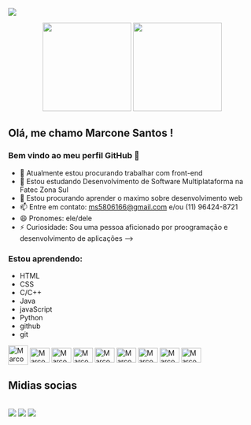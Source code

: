 ![](http://clubedosgeeks.com.br/wp-content/uploads/2016/01/dormrm.gif)

<div align="center" width="100%">
  <a href="https://github.com/Marcone-Santos1"></a>
  <img height="180em" src="https://github-readme-stats.vercel.app/api?username=Marcone-Santos1&show_icons=true&theme=github_dark&include_all_commits=true&count_private=true"/>
  <img height="180em" src="https://github-readme-stats.vercel.app/api/top-langs/?username=Marcone-Santos1&layout=compact&langs_count=7&theme=github_dark"/>
 </div>

## Olá, me chamo Marcone Santos ! 
### Bem vindo ao meu perfil GitHub 👋

- 🔭 Atualmente estou procurando trabalhar com front-end
- 🌱 Estou estudando Desenvolvimento de Software Multiplataforma na Fatec Zona Sul
- 👯 Estou procurando aprender o maximo sobre desenvolvimento web
- 📫 Entre em contato: ms5806166@gmail.com e/ou (11) 96424-8721
- 😄 Pronomes: ele/dele
- ⚡ Curiosidade: Sou uma pessoa aficionado por proogramação e desenvolvimento de aplicações
-->

<h3>Estou aprendendo:</h3>
<ul>
    <li>HTML</li>
    <li>CSS</li>
    <li>C/C++</li>
    <li>Java</li>
    <li>javaScript</li>
    <li>Python</li>
    <li>github</li>
    <li>git</li>
</ul>
<div style="display: inline_block">
      <img align="center" alt="Marcone-git" width="40" src="https://img.icons8.com/color/48/000000/github--v1.png"/>
      <img align="center" alt="Marcone-git" height="30" width="40" src="https://icongr.am/devicon/git-original.svg?size=40&color=currentColor" />
      <img align="center" alt="Marcone-css3" height="30" width="40" src="https://cdn.jsdelivr.net/gh/devicons/devicon/icons/css3/css3-original-wordmark.svg" />
      <img align="center" alt="Marcone-HTML5" height="30" width="40" src="https://cdn.jsdelivr.net/gh/devicons/devicon/icons/html5/html5-original-wordmark.svg" />
      <img align="center" alt="Marcone-C" height="30" width="40" src="https://cdn.jsdelivr.net/gh/devicons/devicon/icons/c/c-original.svg" />
      <img align="center" alt="Marcone-Cpp" height="30" width="40" src="https://cdn.jsdelivr.net/gh/devicons/devicon/icons/cplusplus/cplusplus-original.svg" />
      <img align="center" alt="Marcone-js" height="30" width="40" src="https://cdn.jsdelivr.net/gh/devicons/devicon/icons/javascript/javascript-original.svg" />
      <img align="center" alt="Marcone-java" height="30" width="40" src="https://cdn.jsdelivr.net/gh/devicons/devicon/icons/java/java-original.svg" />
      <img align="center" alt="Marcone-Python" height="30" width="40" src="https://cdn.jsdelivr.net/gh/devicons/devicon/icons/python/python-original-wordmark.svg" />
    </div>
  <div> 
    <h2>Midias socias</h2><br>
  <a href="https://instagram.com/marcone231" target="_blank"><img src="https://img.shields.io/badge/-Instagram-%23E4405F?style=for-the-badge&logo=instagram&logoColor=white" target="_blank"></a>
  <a href="https://www.linkedin.com/in/marcone-santos-5706831a8" target="_blank"><img src="https://img.shields.io/badge/-LinkedIn-%230077B5?style=for-the-badge&logo=linkedin&logoColor=white" target="_blank"></a>
  <a href="mailto:ms5806166@gmail.com"><img src="https://res.cloudinary.com/practicaldev/image/fetch/s--C75QF96b--/c_limit%2Cf_auto%2Cfl_progressive%2Cq_auto%2Cw_880/https://img.shields.io/badge/Gmail-D14836%3Fstyle%3Dfor-the-badge%26logo%3Dgmail%26logoColor%3Dwhite"></a>
</div>
